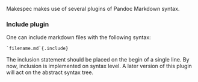 Makespec makes use of several plugins of Pandoc Markdown syntax.

### Include plugin

One can include markdown files with the following syntax:

    `filename.md`{.include}

The inclusion statement should be placed on the begin of a single line. By now,
inclusion is implemented on syntax level. A later version of this plugin will
act on the abstract syntax tree.

